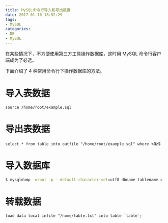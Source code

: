 ```yaml
---
title: MySQL命令行导入和导出数据
date: 2017-01-10 18:52:29
tags:
- MySQL
categories:
- DB
- MySQL
---
```



在某些情况下，不方便使用第三方工具操作数据库，这时用 MySQL 命令行客户端成为了必选。<!--more-->

下面介绍了 4 种常用命令行下操作数据库的方法。

# 导入表数据

```Mysql
source /home/root/example.sql
```

# 导出表数据

```Mysql
select * from table into outfile "/home/root/example.sql" where +条件
```

# 导入数据库

```Bash
$ mysqldump -uroot -p --default-character-set=utf8 dbname tablename >  /home/root/example.sql
```

# 转载数据

```Mysql
load data local infile "/home/table.txt" into table `table`;
```
